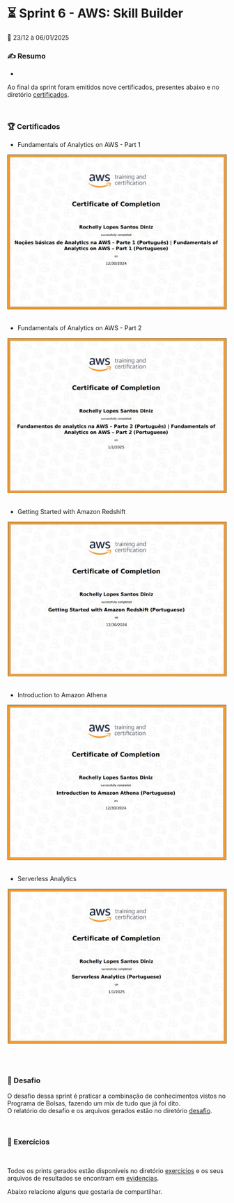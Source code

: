 # :hourglass_flowing_sand: Sprint 6 - AWS: Skill Builder
:calendar: 23/12 à 06/01/2025


### :writing_hand: Resumo

- 



Ao final da sprint foram emitidos nove certificados, presentes abaixo e no diretório [certificados](./certificados/).

<br>

### :trophy: Certificados

- Fundamentals of Analytics on AWS - Part 1

![Fundamentals of Analytics on AWS - Part 1](./certificados/s6_AWS-Fundamentals-of-Anelytics-on-AWS-Part-1.jpg)
<br><br>

- Fundamentals of Analytics on AWS - Part 2

![Fundamentals of Analytics on AWS - Part 2](./certificados/s6_AWS-Fundamentals-of-Anelytics-on-AWS-Part-2.jpg)
<br><br>

- Getting Started with Amazon Redshift

![Getting Started with Amazon Redshift](./certificados/s6_AWS-Getting-Started-with-Amazon-Redshift.jpg)
<br><br>

- Introduction to Amazon Athena

![Introduction to Amazon Athena](./certificados/s6_AWS-Introduction-to-Amazon-Athena.jpg)
<br><br>

- Serverless Analytics

![Serverless Analytics](./certificados/s6_AWS-Serverless-Analytics.jpg)
<br><br>

<br>

### :jigsaw: Desafio

 O desafio dessa sprint é praticar a combinação de conhecimentos vistos no Programa de Bolsas, fazendo um mix de tudo que já foi dito.          
 O relatório do desafio e os arquivos gerados estão no diretório [desafio](./desafio/README.md).

<br>

### :brain: Exercícios

<br>

Todos os prints gerados estão disponíveis no diretório [exercicios](./exercicios/) e os seus arquivos de resultados se encontram em [evidencias](./evidencias/evid_exercicios/).

Abaixo relaciono alguns que gostaria de compartilhar.

<br>

